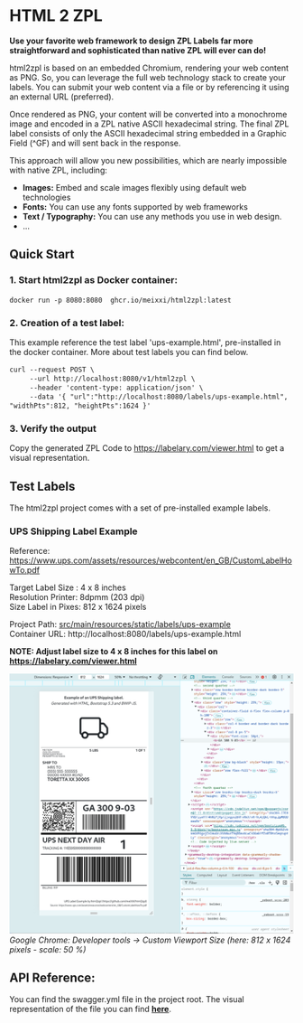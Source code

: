 # HTML 2 ZPL
**Use your favorite web framework to design ZPL Labels far more straightforward and sophisticated than native ZPL will ever can do!**

html2zpl is based on an embedded Chromium, rendering your web content as PNG. So, you can leverage the full web technology stack to create your labels.
You can submit your web content via a file or by referencing it using an external URL (preferred).

Once rendered as PNG, your content will be converted into a monochrome image and encoded in a ZPL native ASCII hexadecimal string. 
The final ZPL label consists of only the ASCII hexadecimal string embedded in a Graphic Field (^GF) and will sent back in the response. 

This approach will allow you new possibilities, which are nearly impossible with native ZPL, including:
* **Images:** Embed and scale images flexibly using default web technologies
* **Fonts:** You can use any fonts supported by web frameworks
* **Text / Typography:** You can use any methods you use in web design.
* ...


## Quick Start
### 1. Start html2zpl as Docker container:
```shell
docker run -p 8080:8080  ghcr.io/meixxi/html2zpl:latest
```
### 2. Creation of a test label:
This example reference the test label 'ups-example.html', pre-installed in the docker container. More about test labels you can find below.
```shell
curl --request POST \
     --url http://localhost:8080/v1/html2zpl \
	 --header 'content-type: application/json' \
	 --data '{ "url":"http://localhost:8080/labels/ups-example.html", "widthPts":812, "heightPts":1624 }'
```

### 3. Verify the output 
Copy the generated ZPL Code to https://labelary.com/viewer.html to get a visual representation.


## Test Labels
The html2zpl project comes with a set of pre-installed example labels. 

### UPS Shipping Label Example
Reference: https://www.ups.com/assets/resources/webcontent/en_GB/CustomLabelHowTo.pdf 

Target Label Size : 4 x 8 inches  
Resolution Printer: 8dpmm (203 dpi)  
Size Label in Pixes: 812 x 1624	 pixels

Project Path: [src/main/resources/static/labels/ups-example](src/main/resources/static/labels/ups-example.html)  
Container URL: http://localhost:8080/labels/ups-example.html

**NOTE: Adjust label size to 4 x 8 inches for this label on https://labelary.com/viewer.html**

![Label Design UPS](./screens/label-design-ups.png)
*Google Chrome: Developer tools -> Custom Viewport Size (here: 812 x 1624 pixels - scale: 50 %)*



## API Reference:
You can find the swagger.yml file in the project root. The visual representation of the file you can
find **[here](https://petstore.swagger.io/?url=https://raw.githubusercontent.com/meiXXI/html2zpl/main/swagger.yml)**.

